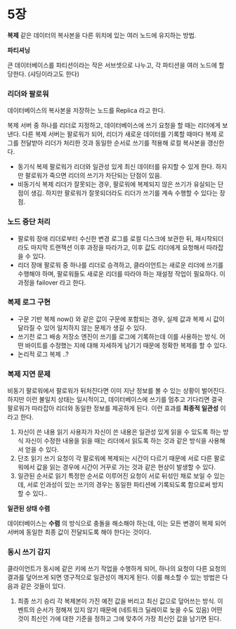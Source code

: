 # 5장

**복제**
같은 데이터의 복사본을 다른 위치에 있는 여러 노드에 유지하는 방법.

**파티셔닝**

큰 데이터베이스를 파티션이라는 작은 서브셋으로 나누고, 각 파티션을 여러 노드에 할당한다. (샤딩이라고도 한다)

### 리더와 팔로워

데이터베이스의 복사본을 저장하는 노드를 Replica 라고 한다.

복제 서버 중 하나를 리더로 지정하고, 데이터베이스에 쓰기 요청을 할 때는 리더에게 보낸다.
다른 복제 서버는 팔로워가 되어, 리더가 새로운 데이터를 기록할 때마다 복제 로그를 전달받아 리더가 처리한 것과 동일한 순서로 쓰기를 적용해 로컬 복사본을 갱신한다.

- 동기식 복제
팔로워가 리더와 일관성 있게 최신 데이터를 유지할 수 있게 한다.
하지만 팔로워가 죽으면 리더의 쓰기가 차단되는 단점이 있음.
- 비동기식 복제
리더가 잘못되는 경우, 팔로워에 복제되지 않은 쓰기가 유실되는 단점이 생김.
하지만 팔로워가 잘못되더라도 리더가 쓰기를 계속 수행할 수 있다는 장점.

### 노드 중단 처리

- 팔로워 장애
리더로부터 수신한 변경 로그를 로컬 디스크에 보관한 뒤, 재시작되더라도 마지막 트랜잭션 이후 과정을 따라가고, 이후 값도 리더에게 요청해서 따라잡을 수 있다.
- 리더 장애
팔로워 중 하나를 리더로 승격하고, 클라이언트는 새로운 리더에 쓰기를 수행해야 하며, 팔로워들도 새로운 리더를 따라야 하는 재설정 작업이 필요하다. 이 과정을 failover 라고 한다.

### 복제 로그 구현

- 구문 기반 복제
now() 와 같은 값이 구문에 포함되는 경우, 실제 값과 복제 시 값이 달라질 수 있어 일치하지 않는 문제가 생길 수 있다.
- 쓰기전 로그 배송
저장소 엔진이 쓰기를 로그에 기록하는데 이를 사용하는 방식.
어떤 바이트를 수정했는 지에 대해 자세하게 남기기 때문에 정확한 복제를 할 수 있다.
- 논리적 로그 복제
..?

### 복제 지연 문제

비동기 팔로워에서 팔로워가 뒤처진다면 이미 지난 정보를 볼 수 있는 상황이 벌어진다.
하지만 이런 불일치 상태는 일시적이고, 데이터베이스에 쓰기를 멈추고 기다리면 결국 팔로워가 따라잡아 리더와 동일한 정보를 제공하게 된다. 이런 효과를 **최종적 일관성** 이라고 한다.

1. 자신이 쓴 내용 읽기
사용자가 자신이 쓴 내용은 일관성 있게 읽을 수 있도록 하는 방식
자신이 수정한 내용을 읽을 때는 리더에서 읽도록 하는 것과 같은 방식을 사용해서 얻을 수 있다.
2. 단조 읽기
쓰기 요청이 각 팔로워에 복제되는 시간이 다르기 때문에 서로 다른 팔로워에서 값을 읽는 경우에 시간이 거꾸로 가는 것과 같은 현상이 발생할 수 있다.
3. 일관된 순서로 읽기
특정한 순서로 이루어진 요청이 서로 뒤섞인 채로 보일 수 있는데, 서로 인과성이 있는 쓰기의 경우는 동일한 파티션에 기록되도록 함으로써 방지할 수 있다..

**일관된 상태 수렴**

데이터베이스는 **수렴** 의 방식으로 충돌을 해소해야 하는데, 이는 모든 변경이 복제 되어 서버에 동일한 최종 값이 전달되도록 해야 한다는 것이다.

### 동시 쓰기 감지

클라이언트가 동시에 같은 키에 쓰기 작업을 수행하게 되어, 하나의 요청이 다른 요청의 결과를 덮어쓰게 되면 영구적으로 일관성이 깨지게 된다. 이를 해소할 수 있는 방법은 다음과 같은 것들이 있다.

1. 최종 쓰기 승리
각 복제본이 가진 예전 값을 버리고 최신 값으로 덮어쓰는 방식.
이벤트의 순서가 정해져 있지 않기 때문에 (네트워크 딜레이로 늦을 수도 있음) 어떤 것이 최신인 가에 대한 기준을 정하고 그에 맞추어 가장 최신인 값을 남기면 된다.